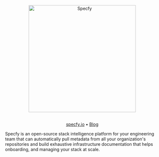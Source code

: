<p align="center">
  <br />
  <a href="https://specfy.io"><img src="https://app.specfy.io/logo-full.svg" alt="Specfy" width="350"></a>
  <br />
  <br />
</p>

<p align="center">
  <a href="https://specfy.io">specfy.io</a> • 
  <a href="https://specfy.io/blog">Blog</a> 
</p>

Specfy is an open-source stack intelligence platform for your engineering team that can automatically pull metadata from all your organization's repositories and build exhaustive infrastructure documentation that helps onboarding, and managing your stack at scale.
